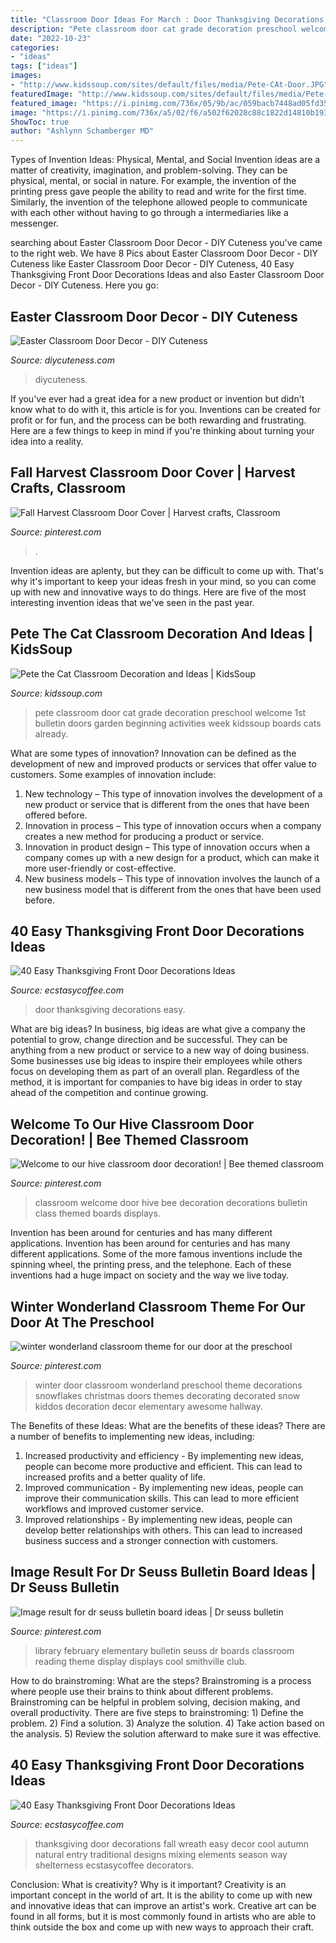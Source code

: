 ```yaml
---
title: "Classroom Door Ideas For March : Door Thanksgiving Decorations Easy"
description: "Pete classroom door cat grade decoration preschool welcome 1st bulletin doors garden beginning activities week kidssoup boards cats already"
date: "2022-10-23"
categories:
- "ideas"
tags: ["ideas"]
images:
- "http://www.kidssoup.com/sites/default/files/media/Pete-CAt-Door.JPG"
featuredImage: "http://www.kidssoup.com/sites/default/files/media/Pete-CAt-Door.JPG"
featured_image: "https://i.pinimg.com/736x/05/9b/ac/059bacb7448ad05fd35013fbbbe1a45a--elementary-library-library-displays.jpg"
image: "https://i.pinimg.com/736x/a5/02/f6/a502f62028c88c1822d14810b193d793--classroom-door-decorations-welcome-to.jpg"
ShowToc: true
author: "Ashlynn Schamberger MD"
---
```



Types of Invention Ideas: Physical, Mental, and Social
Invention ideas are a matter of creativity, imagination, and problem-solving. They can be physical, mental, or social in nature. For example, the invention of the printing press gave people the ability to read and write for the first time. Similarly, the invention of the telephone allowed people to communicate with each other without having to go through a intermediaries like a messenger.

	

		
searching about Easter Classroom Door Decor - DIY Cuteness you've came to the right web. We have 8 Pics about Easter Classroom Door Decor - DIY Cuteness like Easter Classroom Door Decor - DIY Cuteness, 40 Easy Thanksgiving Front Door Decorations Ideas and also Easter Classroom Door Decor - DIY Cuteness. Here you go:
		
    
## Easter Classroom Door Decor - DIY Cuteness

<img loading=lazy src="https://diycuteness.com/wp-content/uploads/2020/02/Easter-Classroom-Door-Decor-4.jpg" onerror="this.onerror=null;this.src='https://tse1.mm.bing.net/th?id=OIP.ZrtWpQ0FOA63ldCwfRNdLgHaJ4&amp;pid=15.1';" alt="Easter Classroom Door Decor - DIY Cuteness">

_Source: diycuteness.com_

>diycuteness. 

	

If you've ever had a great idea for a new product or invention but didn't know what to do with it, this article is for you. Inventions can be created for profit or for fun, and the process can be both rewarding and frustrating. Here are a few things to keep in mind if you're thinking about turning your idea into a reality.

    
## Fall Harvest Classroom Door Cover | Harvest Crafts, Classroom

<img loading=lazy src="https://i.pinimg.com/736x/31/06/16/310616e6ba166870200a8ede725ebab7--teacher-doors-classroom-door.jpg" onerror="this.onerror=null;this.src='https://tse1.mm.bing.net/th?id=OIP.Sg6f3AvQ2V2MOqmsdKxCmQDHEs&amp;pid=15.1';" alt="Fall Harvest Classroom Door Cover | Harvest crafts, Classroom">

_Source: pinterest.com_

>. 

	

Invention ideas are aplenty, but they can be difficult to come up with. That's why it's important to keep your ideas fresh in your mind, so you can come up with new and innovative ways to do things. Here are five of the most interesting invention ideas that we've seen in the past year.

    
## Pete The Cat Classroom Decoration And Ideas | KidsSoup

<img loading=lazy src="http://www.kidssoup.com/sites/default/files/media/Pete-CAt-Door.JPG" onerror="this.onerror=null;this.src='https://tse2.mm.bing.net/th?id=OIP.vBroDdw4GU1fp6pTygfIyQAAAA&amp;pid=15.1';" alt="Pete the Cat Classroom Decoration and Ideas | KidsSoup">

_Source: kidssoup.com_

>pete classroom door cat grade decoration preschool welcome 1st bulletin doors garden beginning activities week kidssoup boards cats already. 

	

What are some types of innovation?
Innovation can be defined as the development of new and improved products or services that offer value to customers. Some examples of innovation include: 
1. New technology – This type of innovation involves the development of a new product or service that is different from the ones that have been offered before.
2. Innovation in process – This type of innovation occurs when a company creates a new method for producing a product or service.
3. Innovation in product design – This type of innovation occurs when a company comes up with a new design for a product, which can make it more user-friendly or cost-effective.
4. New business models – This type of innovation involves the launch of a new business model that is different from the ones that have been used before.

    
## 40 Easy Thanksgiving Front Door Decorations Ideas

<img loading=lazy src="https://i1.wp.com/www.ecstasycoffee.com/wp-content/uploads/2016/10/Thanksgiving-Front-Door-Decorations-13.jpg?resize=510%2C680" onerror="this.onerror=null;this.src='https://tse3.mm.bing.net/th?id=OIP.ftgLEwJowab5hv_kvsBSpwHaJ4&amp;pid=15.1';" alt="40 Easy Thanksgiving Front Door Decorations Ideas">

_Source: ecstasycoffee.com_

>door thanksgiving decorations easy. 

	

What are big ideas?
In business, big ideas are what give a company the potential to grow, change direction and be successful. They can be anything from a new product or service to a new way of doing business. 
Some businesses use big ideas to inspire their employees while others focus on developing them as part of an overall plan. Regardless of the method, it is important for companies to have big ideas in order to stay ahead of the competition and continue growing.

    
## Welcome To Our Hive Classroom Door Decoration! | Bee Themed Classroom

<img loading=lazy src="https://i.pinimg.com/736x/a5/02/f6/a502f62028c88c1822d14810b193d793--classroom-door-decorations-welcome-to.jpg" onerror="this.onerror=null;this.src='https://tse2.mm.bing.net/th?id=OIP.QI9DtkDP0lTtrCSU5zy4rAHaJ3&amp;pid=15.1';" alt="Welcome to our hive classroom door decoration! | Bee themed classroom">

_Source: pinterest.com_

>classroom welcome door hive bee decoration decorations bulletin class themed boards displays. 

	

Invention has been around for centuries and has many different applications.
Invention has been around for centuries and has many different applications. Some of the more famous inventions include the spinning wheel, the printing press, and the telephone. Each of these inventions had a huge impact on society and the way we live today.

    
## Winter Wonderland Classroom Theme For Our Door At The Preschool

<img loading=lazy src="https://i.pinimg.com/736x/7e/24/1a/7e241a645aa7501c445fb86b36871bbd--classroom-themes-preschool-ideas.jpg" onerror="this.onerror=null;this.src='https://tse2.mm.bing.net/th?id=OIP.f6KudFyjbYbvUravBvCHrwHaJ4&amp;pid=15.1';" alt="winter wonderland classroom theme for our door at the preschool">

_Source: pinterest.com_

>winter door classroom wonderland preschool theme decorations snowflakes christmas doors themes decorating decorated snow kiddos decoration decor elementary awesome hallway. 

	

The Benefits of these Ideas: What are the benefits of these ideas?
There are a number of benefits to implementing new ideas, including: 
1. Increased productivity and efficiency - By implementing new ideas, people can become more productive and efficient. This can lead to increased profits and a better quality of life. 
2. Improved communication - By implementing new ideas, people can improve their communication skills. This can lead to more efficient workflows and improved customer service. 
3. Improved relationships - By implementing new ideas, people can develop better relationships with others. This can lead to increased business success and a stronger connection with customers.

    
## Image Result For Dr Seuss Bulletin Board Ideas | Dr Seuss Bulletin

<img loading=lazy src="https://i.pinimg.com/736x/05/9b/ac/059bacb7448ad05fd35013fbbbe1a45a--elementary-library-library-displays.jpg" onerror="this.onerror=null;this.src='https://tse2.mm.bing.net/th?id=OIP.1xZ4z6PffhHJ_NEmtvQ3cAHaJ6&amp;pid=15.1';" alt="Image result for dr seuss bulletin board ideas | Dr seuss bulletin">

_Source: pinterest.com_

>library february elementary bulletin seuss dr boards classroom reading theme display displays cool smithville club. 

	

How to do brainstroming: What are the steps?
Brainstroming is a process where people use their brains to think about different problems. Brainstroming can be helpful in problem solving, decision making, and overall productivity. There are five steps to brainstroming: 1) Define the problem. 2) Find a solution. 3) Analyze the solution. 4) Take action based on the analysis. 5) Review the solution afterward to make sure it was effective.

    
## 40 Easy Thanksgiving Front Door Decorations Ideas

<img loading=lazy src="https://i0.wp.com/www.ecstasycoffee.com/wp-content/uploads/2016/10/Thanksgiving-Front-Door-Decorations-Ideas-3.jpg" onerror="this.onerror=null;this.src='https://tse4.mm.bing.net/th?id=OIP.cDUlo7ADIpu0MG1sqyITawHaLJ&amp;pid=15.1';" alt="40 Easy Thanksgiving Front Door Decorations Ideas">

_Source: ecstasycoffee.com_

>thanksgiving door decorations fall wreath easy decor cool autumn natural entry traditional designs mixing elements season way shelterness ecstasycoffee decorators. 

	

Conclusion: What is creativity? Why is it important?
Creativity is an important concept in the world of art. It is the ability to come up with new and innovative ideas that can improve an artist's work. Creative art can be found in all forms, but it is most commonly found in artists who are able to think outside the box and come up with new ways to approach their craft.

